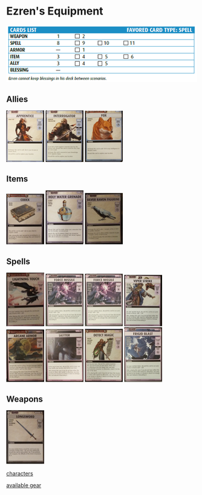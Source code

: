 # Ezren's Equipment
![a](../p1/E3.PNG)

## Allies
<img src="https://github.com/barry4356/PACG_Cards/blob/main/WoTR/Allies/Apprentice.png" alt="Apprentice" width="100"/> <img src="https://github.com/barry4356/PACG_Cards/blob/main/WoTR/Allies/Interrogator.png" alt="Interrogator" width="100"/> <img src="https://github.com/barry4356/PACG_Cards/blob/main/WoTR/Allies/Fox.png" alt="Fox" width="100"/>

## Items
<img src="https://github.com/barry4356/PACG_Cards/blob/main/WoTR/Items/Codex.png" alt="Codex" width="100"/> <img src="https://github.com/barry4356/PACG_Cards/blob/main/WoTR/Items/HolyWaterGrenade.png" alt="HolyWaterGrenade" width="100"/> <img src="https://github.com/barry4356/PACG_Cards/blob/main/WoTR/Items/SilverRavenFigurine.png" alt="SilverRavenFigurine" width="100"/>

## Spells
<img src="https://github.com/barry4356/PACG_Cards/blob/main/WoTR/Spells/LightningTouch.png" alt="LightningTouch" width="100"/> <img src="https://github.com/barry4356/PACG_Cards/blob/main/WoTR/Spells/ForceMissile.png" alt="ForceMissile" width="100"/> <img src="https://github.com/barry4356/PACG_Cards/blob/main/WoTR/Spells/ForceMissile.png" alt="ForceMissile" width="100"/> <img src="https://github.com/barry4356/PACG_Cards/blob/main/WoTR/Spells/ViperStrike.png" alt="ViperStrike" width="100"/> <img src="https://github.com/barry4356/PACG_Cards/blob/main/WoTR/Spells/ArcaneArmor.png" alt="ArcaneArmor" width="100"/> <img src="https://github.com/barry4356/PACG_Cards/blob/main/WoTR/Spells/Skitter.png" alt="Skitter" width="100"/> <img src="https://github.com/barry4356/PACG_Cards/blob/main/WoTR/Spells/DetectMagic.png" alt="DetectMagic" width="100"/> <img src="https://github.com/barry4356/PACG_Cards/blob/main/WoTR/Spells/FrigidBlast.png" alt="FrigidBlast" width="100"/>

## Weapons
<img src="https://github.com/barry4356/PACG_Cards/blob/main/WoTR/Weapons/Longsword.png" alt="Longsword" width="100"/>

[characters](../p1/characters.md#characters)

[available gear](available_loot.md#available-gear)
